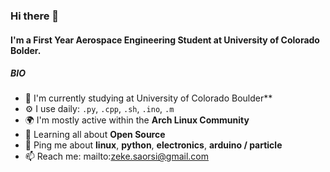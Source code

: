 ### Hi there 👋

#### I'm a First Year Aerospace Engineering Student at University of Colorado Bolder.

##### BIO

- 🏢 I'm currently studying at University of Colorado Boulder**
- ⚙️ I use daily: `.py`, `.cpp`, `.sh`, `.ino`, `.m`
- 🌍 I'm mostly active within the **Arch Linux Community**
- 🌱 Learning all about **Open Source**
- 💬 Ping me about **linux**, **python**, **electronics**, **arduino / particle**
- 📫 Reach me: mailto:zeke.saorsi@gmail.com
